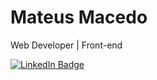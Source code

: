 # Mateus Macedo

Web Developer | Front-end

[![LinkedIn Badge](https://img.shields.io/badge/-Mateus%20Macedo-00875f??style=flat-square&logo=LinkedIn&logoColor=white&link=https://www.linkedin.com/in/mateusesm/)](https://www.linkedin.com/in/mateusesm/) 


